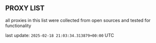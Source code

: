 ## PROXY LIST

all proxies in this list were collected from open sources and tested for functionality

last update: `2025-02-18 21:03:34.313879+00:00` UTC
